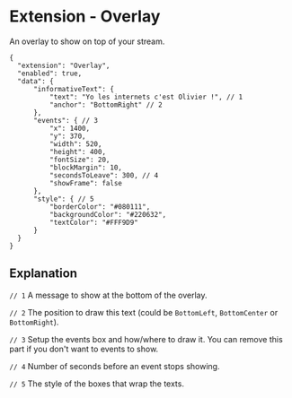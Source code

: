 # Extension - Overlay

An overlay to show on top of your stream.

```json5
{
  "extension": "Overlay",
  "enabled": true,
  "data": {
      "informativeText": {
          "text": "Yo les internets c'est Olivier !", // 1
          "anchor": "BottomRight" // 2
      },
      "events": { // 3
          "x": 1400,
          "y": 370,
          "width": 520,
          "height": 400,
          "fontSize": 20,
          "blockMargin": 10,
          "secondsToLeave": 300, // 4
          "showFrame": false
      },
      "style": { // 5
          "borderColor": "#080111",
          "backgroundColor": "#220632",
          "textColor": "#FFF9D9"
      }
  }
}
```

## Explanation

`// 1` A message to show at the bottom of the overlay.

`// 2` The position to draw this text (could be `BottomLeft`, `BottomCenter` or `BottomRight`).

`// 3` Setup the events box and how/where to draw it.
You can remove this part if you don't want to events to show.

`// 4` Number of seconds before an event stops showing.

`// 5` The style of the boxes that wrap the texts.
